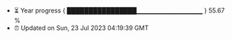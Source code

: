 - ⏳ Year progress { ████████████████▁▁▁▁▁▁▁▁▁▁▁▁▁▁ } 55.67 %
- ⏰ Updated on Sun, 23 Jul 2023 04:19:39 GMT

